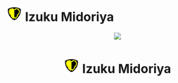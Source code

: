 # ![Image](/icons/assault.png) Izuku Midoriya
<p align="center">
    <img src="https://ultrarumble.com/assets/Character/Ch001/GUI/Variation/T_ui_Ch001_Variation_100.png" /><br/>
    <h1 align="center"><img src="/icons/assault.png" /> Izuku Midoriya</h1>
</p>
